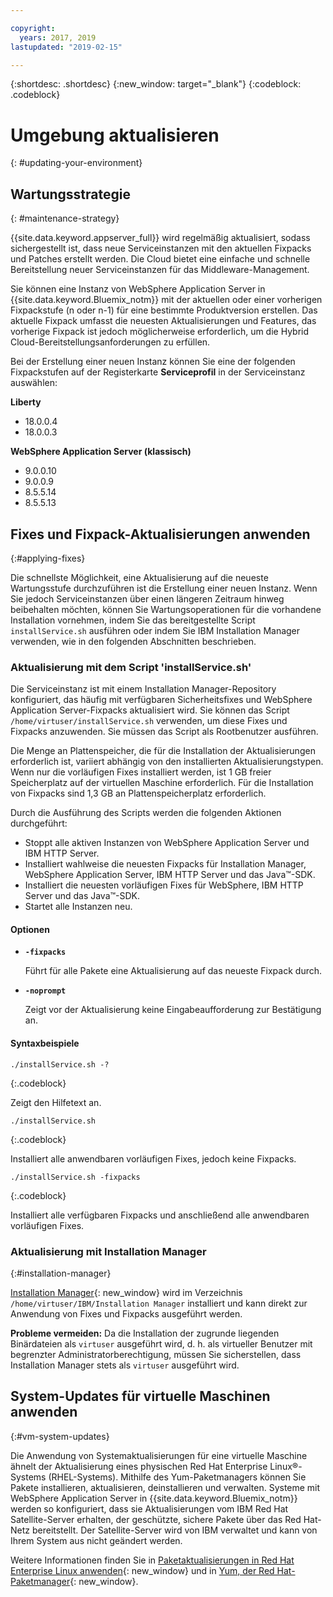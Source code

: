 ```yaml
---

copyright:
  years: 2017, 2019
lastupdated: "2019-02-15"

---
```


{:shortdesc: .shortdesc}
{:new_window: target="_blank"}
{:codeblock: .codeblock}

# Umgebung aktualisieren
{: #updating-your-environment}

## Wartungsstrategie
{: #maintenance-strategy}

{{site.data.keyword.appserver_full}} wird regelmäßig aktualisiert, sodass sichergestellt ist, dass neue Serviceinstanzen mit den aktuellen Fixpacks und Patches erstellt werden. Die Cloud bietet eine einfache und schnelle Bereitstellung neuer Serviceinstanzen für das Middleware-Management.

Sie können eine Instanz von WebSphere Application Server in {{site.data.keyword.Bluemix_notm}} mit der aktuellen oder einer vorherigen Fixpackstufe (n oder n-1) für eine bestimmte Produktversion erstellen. Das aktuelle Fixpack umfasst die neuesten Aktualisierungen und Features, das vorherige Fixpack ist jedoch möglicherweise erforderlich, um die Hybrid Cloud-Bereitstellungsanforderungen zu erfüllen.

Bei der Erstellung einer neuen Instanz können Sie eine der folgenden Fixpackstufen auf der Registerkarte **Serviceprofil** in der Serviceinstanz auswählen:

**Liberty**
  * 18.0.0.4
  * 18.0.0.3

**WebSphere Application Server (klassisch)**
  * 9.0.0.10
  * 9.0.0.9
  * 8.5.5.14
  * 8.5.5.13

## Fixes und Fixpack-Aktualisierungen anwenden
{:#applying-fixes}

Die schnellste Möglichkeit, eine Aktualisierung auf die neueste Wartungsstufe durchzuführen ist die Erstellung einer neuen Instanz. Wenn Sie jedoch Serviceinstanzen über einen längeren Zeitraum hinweg beibehalten möchten, können Sie Wartungsoperationen für die vorhandene Installation vornehmen, indem Sie das bereitgestellte Script `installService.sh` ausführen oder indem Sie IBM Installation Manager verwenden, wie in den folgenden Abschnitten beschrieben.

### Aktualisierung mit dem Script 'installService.sh'

Die Serviceinstanz ist mit einem Installation Manager-Repository konfiguriert, das häufig mit verfügbaren Sicherheitsfixes und WebSphere Application Server-Fixpacks aktualisiert wird. Sie können das Script `/home/virtuser/installService.sh` verwenden, um diese Fixes und Fixpacks anzuwenden. Sie müssen das Script als Rootbenutzer ausführen.

Die Menge an Plattenspeicher, die für die Installation der Aktualisierungen erforderlich ist, variiert abhängig von den installierten Aktualisierungstypen. Wenn nur die vorläufigen Fixes installiert werden, ist 1 GB freier Speicherplatz auf der virtuellen Maschine erforderlich. Für die Installation von Fixpacks sind 1,3 GB an Plattenspeicherplatz erforderlich.

Durch die Ausführung des Scripts werden die folgenden Aktionen durchgeführt:

* Stoppt alle aktiven Instanzen von WebSphere Application Server und IBM HTTP Server.
* Installiert wahlweise die neuesten Fixpacks für Installation Manager, WebSphere Application Server, IBM HTTP Server und das Java&trade;-SDK.
* Installiert die neuesten vorläufigen Fixes für WebSphere, IBM HTTP Server und das Java&trade;-SDK.
* Startet alle Instanzen neu.

#### Optionen
* **`-fixpacks`**

    Führt für alle Pakete eine Aktualisierung auf das neueste Fixpack durch.
* **`-noprompt`**

    Zeigt vor der Aktualisierung keine Eingabeaufforderung zur Bestätigung an.

#### Syntaxbeispiele

```
./installService.sh -?
```
{:.codeblock}

Zeigt den Hilfetext an.


```
./installService.sh
```
{:.codeblock}

Installiert alle anwendbaren vorläufigen Fixes, jedoch keine Fixpacks.


```
./installService.sh -fixpacks
```
{:.codeblock}

Installiert alle verfügbaren Fixpacks und anschließend alle anwendbaren vorläufigen Fixes.

### Aktualisierung mit Installation Manager
{:#installation-manager}

[Installation Manager](http://www.ibm.com/support/knowledgecenter/SSDV2W_1.8.5/){: new_window} wird im Verzeichnis `/home/virtuser/IBM/Installation Manager` installiert und kann direkt zur Anwendung von Fixes und Fixpacks ausgeführt werden.

**Probleme vermeiden:** Da die Installation der zugrunde liegenden Binärdateien als `virtuser` ausgeführt wird, d. h. als virtueller Benutzer mit begrenzter Administratorberechtigung, müssen Sie sicherstellen, dass Installation Manager stets als `virtuser` ausgeführt wird.

## System-Updates für virtuelle Maschinen anwenden
{:#vm-system-updates}

Die Anwendung von Systemaktualisierungen für eine virtuelle Maschine ähnelt der Aktualisierung eines physischen Red Hat Enterprise Linux&reg;-Systems (RHEL-Systems). Mithilfe des Yum-Paketmanagers können Sie Pakete installieren, aktualisieren, deinstallieren und verwalten. Systeme mit WebSphere Application Server in {{site.data.keyword.Bluemix_notm}} werden so konfiguriert, dass sie Aktualisierungen vom IBM Red Hat Satellite-Server erhalten, der geschützte, sichere Pakete über das Red Hat-Netz bereitstellt. Der Satellite-Server wird von IBM verwaltet und kann von Ihrem System aus nicht geändert werden.

Weitere Informationen finden Sie in [Paketaktualisierungen in Red Hat Enterprise Linux anwenden](https://access.redhat.com/articles/11258#rhel6){: new_window} und in [Yum, der Red Hat-Paketmanager](https://access.redhat.com/documentation/en-US/Red_Hat_Enterprise_Linux/6/html/Deployment_Guide/ch-yum.html){: new_window}.
